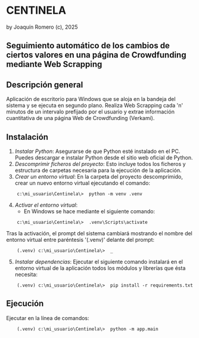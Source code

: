 # **CENTINELA**
by Joaquín Romero (c), 2025  
## Seguimiento automático de los cambios de ciertos valores en una página de Crowdfunding mediante Web Scrapping  
  
## Descripción general  
  
Aplicación de escritorio para Windows que se aloja en la bandeja del sistema y se ejecuta en segundo plano.
Realiza Web Scrapping cada 'n' minutos de un intervalo prefijado por el usuario y extrae información cuantitativa de una página Web de Crowdfunding (Verkami).
  
## Instalación  
1. *Instalar Python*: Asegurarse de que Python esté instalado en el PC. Puedes descargar e instalar Python desde el sitio web oficial de Python.
2. *Descomprimir ficheros del proyecto*: Esto incluye todos los ficheros y estructura de carpetas necesaria para la ejecución de la aplicación.
3. *Crear un entorno virtual*: En la carpeta del proyecto descomprimido, crear un nuevo entorno virtual ejecutando el comando:
~~~
    c:\mi_usuario\Centinela\>  python -m venv .venv
~~~


4. *Activar el entorno virtual*:
    - En Windows se hace mediante el siguiente comando:
~~~
    c:\mi_usuario\Centinela\>  .venv\Scripts\activate 
~~~

Tras la activación, el prompt del sistema cambiará mostrando el nombre del entorno virtual entre paréntesis '(.venv)' delante del prompt:
~~~
    (.venv) c:\mi_usuario\Centinela\>  _ 
~~~

5. *Instalar dependencias*: Ejecutar el siguiente comando instalará en el entorno virtual de la aplicación todos los módulos y librerías que ésta necesita:
~~~
    (.venv) c:\mi_usuario\Centinela\>  pip install -r requirements.txt
~~~


## Ejecución  
Ejecutar en la línea de comandos:
~~~
    (.venv) c:\mi_usuario\Centinela\>  python -m app.main
~~~



